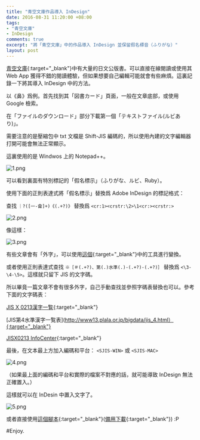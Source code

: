 ```yaml
---
title: "青空文庫作品導入 InDesign"
date: 2016-08-31 11:20:00 +08:00
tags:
- "青空文庫"
- InDesign
comments: true
excerpt: "將「青空文庫」中的作品導入 InDesign 並保留假名標音（ふりがな）"
layout: post
---
```


[青空文庫](http://www.aozora.gr.jp/){:target="_blank"}中有大量的日文公版書。可以直接在線閱讀或使用其 Web App 獲得不錯的閱讀體驗，但如果想要自己編輯可能就會有些麻煩。這裏記錄一下將其導入 InDesign 中的方法。

以《鼻》爲例。首先找到其「図書カード」頁面，一般在文章底部，或使用 Google 檢索。

在「ファイルのダウンロード」部分下載第一個「テキストファイル(ルビあり)」。

需要注意的是壓縮包中 txt 文檔是 Shift-JIS 編碼的，所以使用內建的文字編輯器打開可能會無法正常顯示。

這裏使用的是 Windwos 上的 Notepad++。

![1.png](https://ooo.0o0.ooo/2016/08/31/57c656a22455b.png)

可以看到裏面有特別標記的「假名標示」（ふりがな、ルビ、Ruby）。

使用下面的正則表達式將「假名標示」替換爲 Adobe InDesign 的標記格式：

查找 `｜?([一-龠]+)《(.+?)》` 替換爲 `<cr:1><crstr:\2>\1<cr:><crstr:>`

![2.png](https://ooo.0o0.ooo/2016/08/31/57c656a1bbfd4.png)

像這樣：

![3.png](https://ooo.0o0.ooo/2016/08/31/57c656a22ddb5.png)

有些文章會有「外字」，可以使用[這個](http://www.kabipan.com/computer/mobi/aozora_kanji.html){:target="_blank"}中的工具進行變換。

或者使用正則表達式查找 `※［＃(.+?)、第(.)水準(.)-(.+?)-(.+?)］` 替換爲 `<\3-\4-\5>`。這樣就只留下 JIS 的文字碼。

所以畢竟一篇文章不會有很多外字，自己手動查找並參照字碼表替換也可以。參考下面的文字碼表：

[JIS X 0213漢字一覧](https://ja.wikipedia.org/wiki/JIS_X_0213%E6%BC%A2%E5%AD%97%E4%B8%80%E8%A6%A7%E3%81%AE1%E9%9D%A2){:target="_blank"}

[JIS第4水準漢字一覧表](http://www13.plala.or.jp/bigdata/jis_4.html）{:target="_blank"}

[JISX0213 InfoCenter](http://www.jca.apc.org/~earthian/aozora/0213.html){:target="_blank"}

最後，在文本最上方加入編碼和平台：
`<SJIS-WIN>` 或 `<SJIS-MAC>`

![4.png](https://ooo.0o0.ooo/2016/08/31/57c656a2542a2.png)

（如果最上面的編碼和平台和實際的檔案不對應的話，就可能導致 InDesign 無法正確置入。）

這樣就可以在 InDesin 中置入文字了。

![5.png](https://ooo.0o0.ooo/2016/08/31/57c656a1c2bf3.png)

或者直接使用[這個腳本](http://sysys.blog.shinobi.jp/Entry/34/){:target="_blank"}([備用下載](http://s000.tinyupload.com/index.php?file_id=00335054660285620874){:target="_blank"}) :P

#Enjoy.